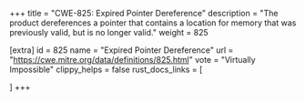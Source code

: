 +++
title = "CWE-825: Expired Pointer Dereference"
description	= "The product dereferences a pointer that contains a location for memory that was previously valid, but is no longer valid."
weight = 825

[extra]
id = 825
name = "Expired Pointer Dereference"
url = "https://cwe.mitre.org/data/definitions/825.html"
vote = "Virtually Impossible"
clippy_helps = false
rust_docs_links = [
	
]
+++

